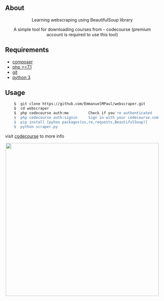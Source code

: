 ## About

<p align="center">Learning webscraping using BeautifulSoup library</p>
<p align="center">A simple tool for  
downloading courses from - codecourse (premium account is required to use this tool)
</P>

## Requirements
- [composer](https://getcomposer.org/) 
- [php >=7.1](https://github.com/php/php-src/releases)
- [git](https://git-scm.com)
- [python 3 ](https://www.python.org/downloads)  

## Usage

```bash
    $  git clone https://github.com/EmmanuelMPaul/webscraper.git
    $  cd webscraper
    $  php codecourse auth:me         Check if you're authenticated
    $  php codecourse auth:signin     Sign in with your codecourse.com credentials
    $  pip install [pyhon packages(os,re,requests,BeautifulSoup)]
    $  python scraper.py
```
visit [codecourse](https://codecourse.com) to more info

<p align="center"><img src="https://repository-images.githubusercontent.com/206791420/546e5980-d0ca-11e9-9e2a-9b920b7a8304" width="500"></p>
